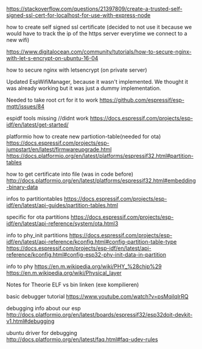 https://stackoverflow.com/questions/21397809/create-a-trusted-self-signed-ssl-cert-for-localhost-for-use-with-express-node

how to create self signed ssl certificate (decided to not use it because we would have to track the ip of the https server everytime we connect to a new wifi)

https://www.digitalocean.com/community/tutorials/how-to-secure-nginx-with-let-s-encrypt-on-ubuntu-16-04

how to secure nginx with letsencrypt (on private server)

Updated EspWifiManager, because it wasn't implemented. We thought it was already working but it was just a dummy implementation.

Needed to take root crt for it to work
https://github.com/espressif/esp-mqtt/issues/84

espidf tools missing //didnt work
https://docs.espressif.com/projects/esp-idf/en/latest/get-started/

platformio how to create new partiotion-table(needed for ota)
https://docs.espressif.com/projects/esp-jumpstart/en/latest/firmwareupgrade.html
https://docs.platformio.org/en/latest/platforms/espressif32.html#partition-tables

how to get certificate into file (was in code before)
http://docs.platformio.org/en/latest/platforms/espressif32.html#embedding-binary-data

infos to partitiontables
https://docs.espressif.com/projects/esp-idf/en/latest/api-guides/partition-tables.html

specific for ota partitions
https://docs.espressif.com/projects/esp-idf/en/latest/api-reference/system/ota.html3

info to phy_init partitions
https://docs.espressif.com/projects/esp-idf/en/latest/api-reference/kconfig.html#config-partition-table-type
https://docs.espressif.com/projects/esp-idf/en/latest/api-reference/kconfig.html#config-esp32-phy-init-data-in-partition

info to phy
https://en.m.wikipedia.org/wiki/PHY_%28chip%29
https://en.m.wikipedia.org/wiki/Physical_layer

Notes for Theorie
ELF vs bin
linken (exe kompilieren)

basic debugger tutorial
https://www.youtube.com/watch?v=psMqilqlrRQ

debugging info about our esp
http://docs.platformio.org/en/latest/boards/espressif32/esp32doit-devkit-v1.html#debugging

ubuntu driver for debugging
http://docs.platformio.org/en/latest/faq.html#faq-udev-rules
